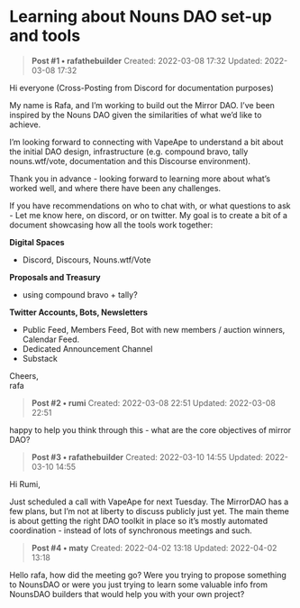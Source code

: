 # Learning about Nouns DAO set-up and tools

<!-- ✦✦✦ POST START ✦✦✦ -->

> **Post #1 • rafathebuilder**
> Created: 2022-03-08 17:32
> Updated: 2022-03-08 17:32

Hi everyone (Cross-Posting from Discord for documentation purposes)

My name is Rafa, and I’m working to build out the Mirror DAO. I’ve been inspired by the Nouns DAO given the similarities of what we’d like to achieve.

I’m looking forward to connecting with VapeApe to understand a bit about the initial DAO design, infrastructure (e.g. compound bravo, tally nouns.wtf/vote, documentation and this Discourse environment).

Thank you in advance - looking forward to learning more about what’s worked well, and where there have been any challenges.

If you have recommendations on who to chat with, or what questions to ask - Let me know here, on discord, or on twitter. My goal is to create a bit of a document showcasing how all the tools work together:

**Digital Spaces**

  * Discord, Discours, Nouns.wtf/Vote



**Proposals and Treasury**

  * using compound bravo + tally?



**Twitter Accounts, Bots, Newsletters**

  * Public Feed, Members Feed, Bot with new members / auction winners, Calendar Feed.
  * Dedicated Announcement Channel
  * Substack



Cheers,  
rafa

<!-- ✦✦✦ POST END ✦✦✦ -->

<!-- ✦✦✦ POST START ✦✦✦ -->

> **Post #2 • rumi**
> Created: 2022-03-08 22:51
> Updated: 2022-03-08 22:51

happy to help you think through this - what are the core objectives of mirror DAO?

<!-- ✦✦✦ POST END ✦✦✦ -->

<!-- ✦✦✦ POST START ✦✦✦ -->

> **Post #3 • rafathebuilder**
> Created: 2022-03-10 14:55
> Updated: 2022-03-10 14:55

Hi Rumi,

Just scheduled a call with VapeApe for next Tuesday. The MirrorDAO has a few plans, but I’m not at liberty to discuss publicly just yet. The main theme is about getting the right DAO toolkit in place so it’s mostly automated coordination - instead of lots of synchronous meetings and such.

<!-- ✦✦✦ POST END ✦✦✦ -->

<!-- ✦✦✦ POST START ✦✦✦ -->

> **Post #4 • maty**
> Created: 2022-04-02 13:18
> Updated: 2022-04-02 13:18

Hello rafa, how did the meeting go? Were you trying to propose something to NounsDAO or were you just trying to learn some valuable info from NounsDAO builders that would help you with your own project?

<!-- ✦✦✦ POST END ✦✦✦ -->

